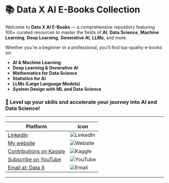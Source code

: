 # 📚 **Data X AI E-Books Collection**  

Welcome to **Data X AI E-Books** — a comprehensive repository featuring 100+ curated resources to master the fields of **AI**, **Data Science**, **Machine Learning**, **Deep Learning**, **Generative AI**, **LLMs**, and more.  

Whether you're a beginner or a professional, you'll find top-quality e-books on:  
- **AI & Machine Learning**  
- **Deep Learning & Generative AI**  
- **Mathematics for Data Science**  
- **Statistics for AI**  
- **LLMs (Large Language Models)**  
- **System Design with ML and Data Science**  

### 🚀 Level up your skills and accelerate your journey into AI and Data Science!  

---

| Platform                                             | Icon                                                                                 |
|------------------------------------------------------|--------------------------------------------------------------------------------------|
| [LinkedIn](https://www.linkedin.com/in/rajaahmedalikhan)    | ![LinkedIn](https://img.shields.io/badge/-LinkedIn-0077B5?logo=linkedin&logoColor=white)   |
| [My website](https://dataxofficial.com)              | ![Website](https://img.shields.io/badge/-Website-FF6600?logo=web&logoColor=white)         |
| [Contributions on Kaggle](https://www.kaggle.com/datascientist97) | ![Kaggle](https://img.shields.io/badge/-Kaggle-20BEFF?logo=kaggle&logoColor=white)      |
| [Subscribe on YouTube](https://www.youtube.com/@datax_official) | ![YouTube](https://img.shields.io/badge/-YouTube-FF0000?logo=youtube&logoColor=white) |
| [Email at: Data X](mailto:datascientist097@gmail.com) | ![Email](https://img.shields.io/badge/-Email-D14836?logo=gmail&logoColor=white)          |  

---  
